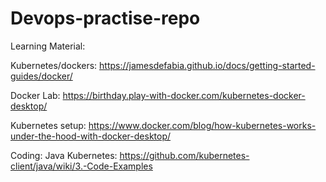 # Devops-practise-repo

Learning Material:

Kubernetes/dockers: https://jamesdefabia.github.io/docs/getting-started-guides/docker/

Docker Lab: https://birthday.play-with-docker.com/kubernetes-docker-desktop/

Kubernetes setup: https://www.docker.com/blog/how-kubernetes-works-under-the-hood-with-docker-desktop/

Coding:
Java Kubernetes: https://github.com/kubernetes-client/java/wiki/3.-Code-Examples
